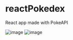 # reactPokedex
React app made with PokeAPI


![image](https://user-images.githubusercontent.com/94444127/233479785-3f99e303-e279-454d-b2e7-f3ab59f75e3e.png)
![image](https://user-images.githubusercontent.com/94444127/233479709-46893d41-fb8f-492e-91af-acc8520ae999.png)


